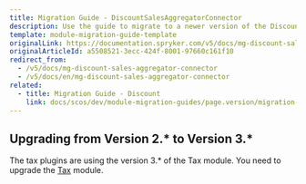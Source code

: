 ```yaml
---
title: Migration Guide - DiscountSalesAggregatorConnector
description: Use the guide to migrate to a newer version of the DiscountSalesAggregatorConnector module.
template: module-migration-guide-template
originalLink: https://documentation.spryker.com/v5/docs/mg-discount-sales-aggregator-connector
originalArticleId: a5508521-3ecc-424f-8001-97660c161f10
redirect_from:
  - /v5/docs/mg-discount-sales-aggregator-connector
  - /v5/docs/en/mg-discount-sales-aggregator-connector
related:
  - title: Migration Guide - Discount
    link: docs/scos/dev/module-migration-guides/page.version/migration-guide-discount.html
---
```


## Upgrading from Version 2.* to Version 3.*
The tax plugins are using the version 3.* of the Tax module. You need to upgrade the [Tax](/docs/scos/dev/module-migration-guides/{{page.version}}/migration-guide-tax.html) module.
